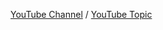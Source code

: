 [YouTube Channel][1] / [YouTube Topic][2]

[1]: https://www.youtube.com/channel/UCXBxS3vJZmrKUTOmjG0XnKQ
[2]: https://www.youtube.com/channel/UC7orAmV1JD-j-cIxOW7gi3w